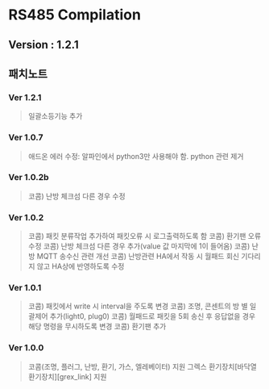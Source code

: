 RS485 Compilation
=================
Version : 1.2.1
----------------

## 패치노트
### Ver 1.2.1
> 일괄소등기능 추가
### Ver 1.0.7
> 애드온 에러 수정: 알파인에서 python3만 사용해야 함. python 관련 제거
### Ver 1.0.2b
> 코콤) 난방 체크섬 다른 경우 수정
### Ver 1.0.2
> 코콤) 패킷 분류작업 추가하여 패킷오류 시 로그출력하도록 함
> 코콤) 환기팬 오류 수정
> 코콤) 난방 체크섬 다른 경우 추가(value 값 마지막에 1이 들어옴)
> 코콤) 난방 MQTT 송수신 관련 개선
> 코콤) 난방관련 HA에서 작동 시 월패드 회신 기다리지 않고 HA상에 반영하도록 수정
### Ver 1.0.1
> 코콤) 패킷에서 write 시 interval을 주도록 변경
> 코콤) 조명, 콘센트의 방 별 일괄제어 추가(light0, plug0)
> 코콤) 월패드로 패킷을 5회 송신 후 응답없을 경우 해당 명령을 무시하도록 변경
> 코콤) 환기팬 추가
### Ver 1.0.0
> 코콤(조명, 플러그, 난방, 환기, 가스, 엘레베이터) 지원
> 그렉스 환기장치[바닥열환기장치][grex_link] 지원


